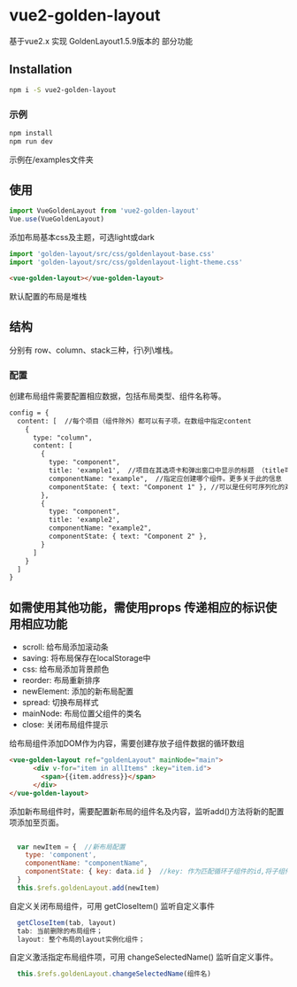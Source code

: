 # vue2-golden-layout
基于vue2.x  实现 GoldenLayout1.5.9版本的 部分功能

## Installation

```sh
npm i -S vue2-golden-layout
```
### 示例

```sh
npm install
npm run dev
```

示例在/examples文件夹

## 使用

```javascript
import VueGoldenLayout from 'vue2-golden-layout'
Vue.use(VueGoldenLayout)
```

添加布局基本css及主题，可选light或dark
```javascript
import 'golden-layout/src/css/goldenlayout-base.css'
import 'golden-layout/src/css/goldenlayout-light-theme.css'
```

```html
<vue-golden-layout></vue-golden-layout>
```
默认配置的布局是堆栈

## 结构
分别有 row、column、stack三种，行\列\堆栈。

### 配置
创建布局组件需要配置相应数据，包括布局类型、组件名称等。

```html
config = {
  content: [  //每个项目（组件除外）都可以有子项，在数组中指定content
    {
      type: "column",
      content: [
        {
          type: "component",
          title: 'example1',  //项目在其选项卡和弹出窗口中显示的标题 （title可不设，默认标题为componentName）
          componentName: "example",  //指定应创建哪个组件。更多关于此的信息
          componentState: { text: "Component 1" }, //可以是任何可序列化的对象，并将传递给组件
        },
        {
          type: "component",
          title: 'example2',
          componentName: "example2",
          componentState: { text: "Component 2" },
        }
      ]
    }
  ]
}
```

## 如需使用其他功能，需使用props 传递相应的标识使用相应功能
 - scroll: 给布局添加滚动条
 - saving: 将布局保存在localStorage中
 - css: 给布局添加背景颜色
 - reorder: 布局重新排序
 - newElement: 添加的新布局配置
 - spread: 切换布局样式
 - mainNode: 布局位置父组件的类名
 - close: 关闭布局组件提示

给布局组件添加DOM作为内容，需要创建存放子组件数据的循环数组

```html
<vue-golden-layout ref="goldenLayout" mainNode="main">
      <div v-for="item in allItems" :key="item.id">
        <span>{{item.address}}</span>
      </div>
</vue-golden-layout>

```

添加新布局组件时，需要配置新布局的组件名及内容，监听add()方法将新的配置项添加至页面。
```javascript

  var newItem = {  //新布局配置
    type: 'component',
    componentName: "componentName",
    componentState: { key: data.id }  //key: 作为匹配循环子组件的id,将子组件放入相应的布局组件内容中
  }
  this.$refs.goldenLayout.add(newItem)

```

自定义关闭布局组件，可用 getCloseItem() 监听自定义事件

```javascript
  getCloseItem(tab, layout) 
  tab: 当前删除的布局组件；
  layout: 整个布局的layout实例化组件；
```


自定义激活指定布局组件项，可用 changeSelectedName() 监听自定义事件。

```javascript
  this.$refs.goldenLayout.changeSelectedName(组件名)
```




 








